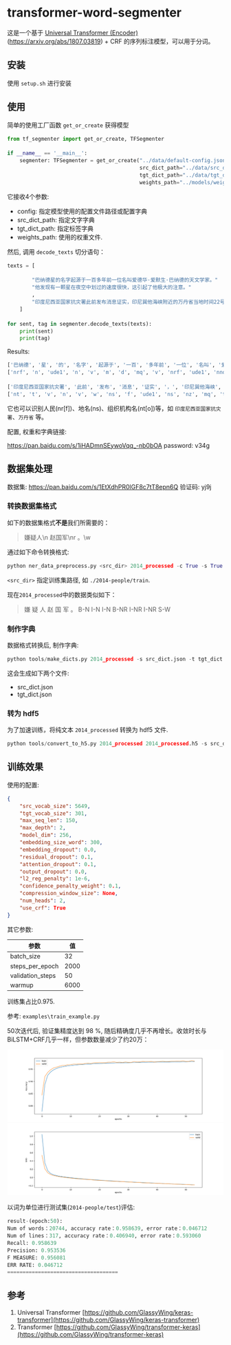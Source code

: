 # transformer-word-segmenter

这是一个基于 [Universal Transformer (Encoder)](https://github.com/GlassyWing/keras-transformer) (https://arxiv.org/abs/1807.03819) + CRF 的序列标注模型，可以用于分词。

## 安装

使用 `setup.sh` 进行安装

## 使用

简单的使用工厂函数 `get_or_create` 获得模型

```python
from tf_segmenter import get_or_create, TFSegmenter

if __name__ == '__main__':
    segmenter: TFSegmenter = get_or_create("../data/default-config.json",
                                           src_dict_path="../data/src_dict.json",
                                           tgt_dict_path="../data/tgt_dict.json",
                                           weights_path="../models/weights.50--0.18.h5")
```

它接收4个参数:

- config: 指定模型使用的配置文件路径或配置字典
- src_dict_path: 指定文字字典
- tgt_dict_path: 指定标签字典
- weights_path: 使用的权重文件.

然后, 调用 `decode_texts` 切分语句：

```python
texts = [

        "巴纳德星的名字起源于一百多年前一位名叫爱德华·爱默生·巴纳德的天文学家。"
        "他发现有一颗星在夜空中划过的速度很快，这引起了他极大的注意。"
        ,
        "印度尼西亚国家抗灾署此前发布消息证实，印尼巽他海峡附近的万丹省当地时间22号晚遭海啸袭击。"
    ]

for sent, tag in segmenter.decode_texts(texts):
    print(sent)
    print(tag)
```

Results:

```python
['巴纳德', '星', '的', '名字', '起源于', '一百', '多年前', '一位', '名叫', '爱德华·爱默生·巴纳德', '的', '天文学家', '。', '他', '发现', '有', '一颗', '星', '在', '夜空', '中', '划过', '的', '速度', '很快', '，', '这', '引起', '了', '他', '极大', '的', '注意', '。']
['nrf', 'n', 'ude1', 'n', 'v', 'm', 'd', 'mq', 'v', 'nrf', 'ude1', 'nnd', 'w', 'rr', 'v', 'vyou', 'mq', 'n', 'p', 'n', 'f', 'v', 'ude1', 'n', 'd', 'w', 'rzv', 'v', 'ule', 'rr', 'a', 'ude1', 'vn', 'w']

['印度尼西亚国家抗灾署', '此前', '发布', '消息', '证实', '，', '印尼巽他海峡', '附近', '的', '万丹省', '当地时间', '22号', '晚', '遭', '海啸', '袭击', '。']
['nt', 't', 'v', 'n', 'v', 'w', 'ns', 'f', 'ude1', 'ns', 'nz', 'mq', 'tg', 'v', 'n', 'vn', 'w']


```

它也可以识别人民(nr[f])、地名(ns)、组织机构名(nt[o])等，如 `印度尼西亚国家抗灾署`、`万丹省` 等。

配置, 权重和字典链接:

https://pan.baidu.com/s/1iHADmnSEywoVqq_-nb0bOA password: v34g

## 数据集处理

数据集: https://pan.baidu.com/s/1EtXdhPR0lGF8c7tT8epn6Q 验证码: yj9j

### 转换数据集格式

如下的数据集格式**不是**我们所需要的：

> 嫌疑人\n 赵国军\nr 。\w

通过如下命令转换格式:

```python
python ner_data_preprocess.py <src_dir> 2014_processed -c True -s True
```

 `<src_dir>` 指定训练集路径, 如 `./2014-people/train`.

现在`2014_processed`中的数据类似如下：

> 嫌 疑 人 赵 国 军 。    B-N I-N I-N B-NR I-NR I-NR S-W

### 制作字典

数据格式转换后, 制作字典:

```python
python tools/make_dicts.py 2014_processed -s src_dict.json -t tgt_dict.json
```

这会生成如下两个文件:

- src_dict.json
- tgt_dict.json

### 转为 hdf5 

为了加速训练，将纯文本 `2014_processed` 转换为 hdf5 文件.

```python
python tools/convert_to_h5.py 2014_processed 2014_processed.h5 -s src_dict.json -t tgt_dict.json
```

## 训练效果

使用的配置:

```json
{
    "src_vocab_size": 5649,
    "tgt_vocab_size": 301,
    "max_seq_len": 150,
    "max_depth": 2,
    "model_dim": 256,
    "embedding_size_word": 300,
    "embedding_dropout": 0.0,
    "residual_dropout": 0.1,
    "attention_dropout": 0.1,
    "output_dropout": 0.0,
    "l2_reg_penalty": 1e-6,
    "confidence_penalty_weight": 0.1,
    "compression_window_size": None,
    "num_heads": 2,
    "use_crf": True
}
```

其它参数:

| 参数             | 值   |
| ---------------- | ---- |
| batch_size       | 32   |
| steps_per_epoch  | 2000 |
| validation_steps | 50   |
| warmup           | 6000 |

训练集占比0.975.

参考: `examples\train_example.py`

50次迭代后, 验证集精度达到 98 %, 随后精确度几乎不再增长。收敛时长与BiLSTM+CRF几乎一样，但参数数量减少了约20万：

<div>
    <img src="assets/accuracy.png">
    <img src="assets/loss.png">
</div>

以词为单位进行测试集(`2014-people/test`)评估:

```python
result-(epoch:50):
Num of words：20744, accuracy rate：0.958639, error rate：0.046712
Num of lines：317, accuracy rate：0.406940, error rate：0.593060
Recall: 0.958639
Precision: 0.953536
F MEASURE: 0.956081
ERR RATE: 0.046712
====================================
```

## 参考

1. Universal Transformer [https://github.com/GlassyWing/keras-transformer](https://github.com/GlassyWing/keras-transformer)
2. Transformer [https://github.com/GlassyWing/transformer-keras](https://github.com/GlassyWing/transformer-keras)
